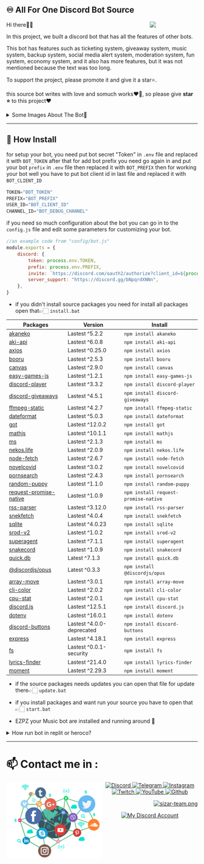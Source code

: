 ## ♾ All For One Discord Bot Source
  <a href="https://dsc.gg/persian-caesar">
    <img align="right" src ="https://cdn.discordapp.com/icons/1054814674979409940/0f4df37209685530a9c8577578ca8e58.png?size=4096" width=25% >
  </a>
Hi there👋🏻

In this project, we built a discord bot that has all the features of other bots. 

This bot has features such as ticketing system, giveaway system, music system, backup system, social media alert system, moderation system, fun system, economy system, and it also has more features, but it was not mentioned because the text was too long.

To support the project, please promote it and give it a star⭐. 

this source bot writes with love and somuch works❤️‍🔥, so please give **star ⭐** to this project❤️

<details><summary> Some Images About The Bot📌 </summary>
soon📪
</details>

---

## 🍴 How Install

for setup your bot, you need put bot secret "Token" in `.env` file and replaced it with `BOT_TOKEN` after that for add bot prefix you need go again in and put your bot `prefix` in `.env` file then replaced it with `BOT_PREFIX` then for working your bot well you have to put bot client id in last file and replaced it with `BOT_CLIENT_ID` 
```js
TOKEN="BOT_TOKEN"
PREFIX="BOT_PREFIX"
USER_ID="BOT_CLIENT_ID"
CHANNEL_ID="BOT_DEBUG_CHANNEL"
```

if you need so much configuration about the bot you can go in to the `config.js` file and edit some parameters for customizing your bot.
```js
//an example code from "config/bot.js"
module.exports = {
    discord: {
        token: process.env.TOKEN,
        prefix: process.env.PREFIX,
        invite: `https://discord.com/oauth2/authorize?client_id=${process.env.USER_ID}&scope=bot+applications.commands+identify+guilds+applications.commands.permissions.update&response_type=code&permissions=2080374975`,
        server_support: "https://discord.gg/bNpqrdXNNn",
    },
}

```

- if you didn't install source packages you need for install all packages open that👉🏻 `install.bat`

Packages  |  Version  |  Install
------------- | ------------- | -------------
[akaneko](https://www.npmjs.com/package/akaneko) | Lastest ^5.2.2 | `npm install akaneko`
[aki-api](https://www.npmjs.com/package/aki-api) | Lastest ^6.0.8 | `npm install aki-api`
[axios](https://www.npmjs.com/package/axios) | Lastest ^0.25.0 | `npm install axios`
[booru](https://www.npmjs.com/package/booru) | Lastest ^2.5.3 | `npm install booru`
[canvas](https://www.npmjs.com/package/canvas) | Lastest ^2.9.0 | `npm install canvas`
[easy-games-js](https://www.npmjs.com/package/easy-games-js) | Lastest ^1.2.1 | `npm install easy-games-js`
[discord-player](https://www.npmjs.com/package/discord-player) | Lastest ^3.3.2 | `npm install discord-player`
[discord-giveaways](https://www.npmjs.com/package/discord-giveaways) | Lastest ^4.5.1 | `npm install discord-giveaways`
[ffmpeg-static](https://www.npmjs.com/package/ffmpeg-static) | Lastest ^4.2.7 | `npm install ffmpeg-static`
[dateformat](https://www.npmjs.com/package/dateformat) | Lastest ^5.0.3 | `npm install dateformat`
[got](https://www.npmjs.com/package/got) | Lastest ^12.0.2 | `npm install got`
[mathjs](https://www.npmjs.com/package/mathjs) | Lastest ^10.1.1 | `npm install mathjs`
[ms](https://www.npmjs.com/package/ms) | Lastest ^2.1.3 | `npm install ms`
[nekos.life](https://www.npmjs.com/package/nekos.life) | Lastest ^2.0.9 | `npm install nekos.life`
[node-fetch](https://www.npmjs.com/package/node-fetch) | Lastest ^2.6.7 | `npm install node-fetch`
[novelcovid](https://www.npmjs.com/package/novelcovid) | Lastest ^3.0.2 | `npm install novelcovid`
[pornsearch](https://www.npmjs.com/package/pornsearch) | Lastest ^2.4.3 | `npm install pornsearch`
[random-puppy](https://www.npmjs.com/package/random-puppy) | Lastest ^1.1.0 | `npm install random-puppy`
[request-promise-native](https://www.npmjs.com/package/request-promise-native) | Lastest ^1.0.9 | `npm install request-promise-native`
[rss-parser](https://www.npmjs.com/package/rss-parser) | Lastest ^3.12.0 | `npm install rss-parser`
[snekfetch](https://www.npmjs.com/package/snekfetch) | Lastest ^4.0.4 | `npm install snekfetch`
[sqlite](https://www.npmjs.com/package/sqlite) | Lastest ^4.0.23 | `npm install sqlite`
[srod-v2](https://www.npmjs.com/package/srod-v2) | Lastest ^1.0.2 | `npm install srod-v2`
[superagent](https://www.npmjs.com/package/superagent) | Lastest ^7.1.1 | `npm install superagent`
[snakecord](https://www.npmjs.com/package/snakecord) | Lastest ^1.0.9 | `npm install snakecord`
[quick.db](https://www.npmjs.com/package/quick.db)  | Latest ^7.1.3  | `npm install quick.db`
[@discordjs/opus](https://www.npmjs.com/package/@discordjs/opus) | Latest ^0.3.3  | `npm install @discordjs/opus`
[array-move](https://www.npmjs.com/package/array-move) | Lastest ^3.0.1 | `npm install array-move`
[cli-color](https://www.npmjs.com/package/cli-color) | Lastest ^2.0.2 | `npm install cli-color`
[cpu-stat](https://www.npmjs.com/package/cpu-stat) | Lastest ^2.0.1 | `npm install cpu-stat`
[discord.js](https://www.npmjs.com/package/discord.js) | Lastest ^12.5.1 | `npm install discord.js`
[dotenv](https://www.npmjs.com/package/dotenv) | Lastest ^16.0.1 | `npm install dotenv`
[discord-buttons](https://www.npmjs.com/package/discord-buttons) | Lastest ^4.0.0-deprecated | `npm install discord-buttons`
[express](https://www.npmjs.com/package/express) | Lastest ^4.18.1 | `npm install express`
[fs](https://www.npmjs.com/package/fs) | Lastest ^0.0.1-security | `npm install fs`
[lyrics-finder](https://www.npmjs.com/package/lyrics-finder) | Lastest ^21.4.0 | `npm install lyrics-finder`
[moment](https://www.npmjs.com/package/moment) | Lastest ^2.29.3 | `npm install moment`



- if the source packages needs updates you can open that file for update there👉🏻 `update.bat`

- if you install packages and want run your source you have to open that👉🏻 `start.bat`

- EZPZ your Music bot are installed and running around 🕺

<details><summary> How run bot in replit or heroco? </summary>
that was so easy, after you click that buttons👇🏻 you will create some project like this source with importing this source🎓 and after that with installing bot packages, and place bot some important objects run your bot.

<p align="center">

  <a href="https://heroku.com/deploy?template=https://github.com/Sobhan-SRZA/All-For-One-Bot/">
    <img align="center" alt="Deploy on Herokucd" src ="https://www.herokucdn.com/deploy/button.svg" >
  </a>

  <a href="https://glitch.com/edit/#!/import/github/Sobhan-SRZA/All-For-One-Bot/">
    <img align="center" alt="Remix on Glitch" src ="https://cdn.glitch.com/2703baf2-b643-4da7-ab91-7ee2a2d00b5b%2Fremix-button.svg" >
  </a>

  <a href="https://repl.it/github/Sobhan-SRZA/All-For-One-Bot/">
    <img align="center" alt="Use on Replit" src ="https://repl.it/badge/github/Sobhan-SRZA/All-For-One-Bot/" >
  </a>
</p>

</details>

---

# **📫 Contact me in :** &nbsp;

<p align="center">
  <a href="https://zil.ink/sobhan.srza">
    <img align="left" src ="https://raw.githubusercontent.com/Sobhan-SRZA/Sobhan-SRZA/main/source/social-media.png" width = 50% >
  </a>
  <a href="https://discord.gg/WMhke7BW7J">
    <img alt="Discord" src="https://img.shields.io/static/v1?message=Discord&logo=discord&label=&color=7289d9&logoColor=white&labelColor=&style=flat" height="30" />
  </a>
  <a href="https://t.me/pc_clubs">
    <img alt="Telegram" src="https://img.shields.io/static/v1?message=Telegram&logo=telegram&label=&color=229ED9&logoColor=white&labelColor=&style=flat" height="30" />
  </a>
  <a href="https://www.instagram.com/pc__clubs/">
    <img alt="Instagram" src="https://img.shields.io/static/v1?message=Instagram&logo=instagram&label=&color=C13584&logoColor=white&labelColor=&style=flat" height="30" />
  </a>
  </a>
  <a href="https://www.twitch.tv/sobhan_srza">
    <img alt="Twitch" src="https://img.shields.io/static/v1?message=Twitch&logo=twitch&label=&color=6441A4&logoColor=white&labelColor=&style=flat" height="30" />
  </a>
  <a href="https://b2n.ir/pc-club">
    <img alt="YouTube" src="https://img.shields.io/static/v1?message=YouTube&logo=youtube&label=&color=FF0000&logoColor=white&labelColor=&style=flat" height="30" />
  </a>
  <a href="https://github.com/Sobhan-SRZA">
    <img alt="Github" src="https://img.shields.io/static/v1?message=Github&logo=github&label=&color=000000&logoColor=white&labelColor=&style=flat" height="30" />
  </a>
</p>
<p align="right">
  <a href="https://discord.gg/WMhke7BW7J" target="_blank"> 
    <img src="https://discord.com/api/guilds/912596015075455016/widget.png?style=banner2" alt="sizar-team.png">
  </a>
</p>
<p align="center">
  <a href="https://discord.com/users/831934465609302056" target="_blank">
    <img alt="My Discord Account" src="https://discord.c99.nl/widget/theme-1/831934465609302056.png"  />
  </a>
</p>
